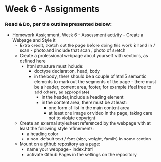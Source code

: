 # Week 6 - Assignments

### **Read & Do, per the outline presented below:** 

* Homework Assignment, Week 6 - Assessment activity - Create a Webpage and Style it
  * Extra credit, sketch out the page before doing this work & hand in / scan - photo and include that scan / photo of sketch
  * Create a professional webpage about yourself with sections, as defined here:
    * html structure must include:
      * doctype declaration, head, body
      * in the body, there should be a couple of html5 semantic elements to mark out the segments of the page - there must be a header, content area, footer, for example \(feel free to add others, as appropriate\)
        * in the header, include a heading element 
        * in the content area, there must be at least:
          * one form of list in the main content area
          * at least one image or video in the page, taking care not to violate copyright
  * Create an external stylesheet referenced by the webpage  with at least the following style refinements:
    * a heading color
    * a non-default text / font \(size, weight, family\) in some section
  * Mount on a github repository as a page:
    * name your webpage - index.html
    * activate Github Pages in the settings on the repository

